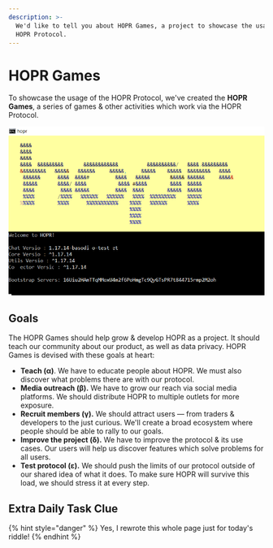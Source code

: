 ```yaml
---
description: >-
  We'd like to tell you about HOPR Games, a project to showcase the usage of the
  HOPR Protocol.
---
```


# HOPR Games

To showcase the usage of the HOPR Protocol, we've created the **HOPR Games**, a series of games & other activities which work via the HOPR Protocol.

![](../../.gitbook/assets/hopr-no-n.png)

## Goals

The HOPR Games should help grow & develop HOPR as a project. It should teach our community about our product, as well as data privacy. HOPR Games is devised with these goals at heart:

- **Teach \(α\)**. We have to educate people about HOPR. We must also discover what problems there are with our protocol.
- **Media outreach \(β\).** We have to grow our reach via social media platforms. We should distribute HOPR to multiple outlets for more exposure.
- **Recruit members \(γ\).** We should attract users — from traders & developers to the just curious. We'll create a broad ecosystem where people should be able to rally to our goals.
- **Improve the project \(δ\).** We have to improve the protocol & its use cases. Our users will help us discover features which solve problems for all users.
- **Test protocol \(ε\).** We should push the limits of our protocol outside of our shared idea of what it does. To make sure HOPR will survive this load, we should stress it at every step.

## Extra Daily Task Clue

{% hint style="danger" %}
Yes, I rewrote this whole page just for today's riddle!
{% endhint %}
